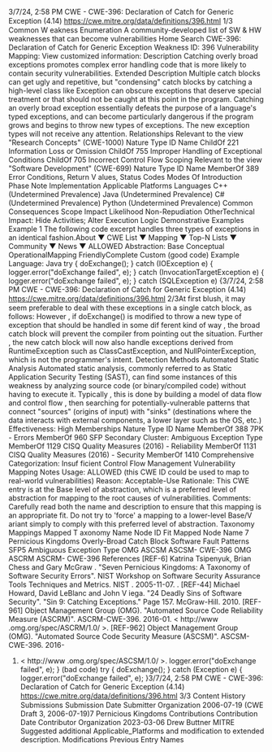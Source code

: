 3/7/24, 2:58 PM CWE - CWE-396: Declaration of Catch for Generic Exception (4.14)
https://cwe.mitre.org/data/deﬁnitions/396.html 1/3
Common W eakness Enumeration
A community-developed list of SW & HW weaknesses that can become
vulnerabilities
Home Search
CWE-396: Declaration of Catch for Generic Exception
Weakness ID: 396
Vulnerability Mapping: 
View customized information:
 Description
Catching overly broad exceptions promotes complex error handling code that is more likely to contain security vulnerabilities.
 Extended Description
Multiple catch blocks can get ugly and repetitive, but "condensing" catch blocks by catching a high-level class like Exception can
obscure exceptions that deserve special treatment or that should not be caught at this point in the program. Catching an overly broad
exception essentially defeats the purpose of a language's typed exceptions, and can become particularly dangerous if the program
grows and begins to throw new types of exceptions. The new exception types will not receive any attention.
 Relationships
 Relevant to the view "Research Concepts" (CWE-1000)
Nature Type ID Name
ChildOf 221 Information Loss or Omission
ChildOf 755 Improper Handling of Exceptional Conditions
ChildOf 705 Incorrect Control Flow Scoping
 Relevant to the view "Software Development" (CWE-699)
Nature Type ID Name
MemberOf 389 Error Conditions, Return V alues, Status Codes
 Modes Of Introduction
Phase Note
Implementation
 Applicable Platforms
Languages
C++ (Undetermined Prevalence)
Java (Undetermined Prevalence)
C# (Undetermined Prevalence)
Python (Undetermined Prevalence)
 Common Consequences
Scope Impact Likelihood
Non-Repudiation
OtherTechnical Impact: Hide Activities; Alter Execution Logic
 Demonstrative Examples
Example 1
The following code excerpt handles three types of exceptions in an identical fashion.About ▼ CWE List ▼ Mapping ▼ Top-N Lists ▼ Community ▼ News ▼
ALLOWED
Abstraction: Base
Conceptual OperationalMapping
FriendlyComplete Custom
(good code) Example Language: Java 
try {
doExchange();
}
catch (IOException e) {
logger.error("doExchange failed", e);
}
catch (InvocationTargetException e) {
logger.error("doExchange failed", e);
}
catch (SQLException e) {3/7/24, 2:58 PM CWE - CWE-396: Declaration of Catch for Generic Exception (4.14)
https://cwe.mitre.org/data/deﬁnitions/396.html 2/3At first blush, it may seem preferable to deal with these exceptions in a single catch block, as follows:
However , if doExchange() is modified to throw a new type of exception that should be handled in some dif ferent kind of way , the broad
catch block will prevent the compiler from pointing out the situation. Further , the new catch block will now also handle exceptions
derived from RuntimeException such as ClassCastException, and NullPointerException, which is not the programmer's intent.
 Detection Methods
Automated Static Analysis
Automated static analysis, commonly referred to as Static Application Security Testing (SAST), can find some instances of this
weakness by analyzing source code (or binary/compiled code) without having to execute it. Typically , this is done by building a
model of data flow and control flow , then searching for potentially-vulnerable patterns that connect "sources" (origins of input)
with "sinks" (destinations where the data interacts with external components, a lower layer such as the OS, etc.)
Effectiveness: High
 Memberships
Nature Type ID Name
MemberOf 388 7PK - Errors
MemberOf 960 SFP Secondary Cluster: Ambiguous Exception Type
MemberOf 1129 CISQ Quality Measures (2016) - Reliability
MemberOf 1131 CISQ Quality Measures (2016) - Security
MemberOf 1410 Comprehensive Categorization: Insuf ficient Control Flow Management
 Vulnerability Mapping Notes
Usage: ALLOWED (this CWE ID could be used to map to real-world vulnerabilities)
Reason: Acceptable-Use
Rationale:
This CWE entry is at the Base level of abstraction, which is a preferred level of abstraction for mapping to the root causes of
vulnerabilities.
Comments:
Carefully read both the name and description to ensure that this mapping is an appropriate fit. Do not try to 'force' a mapping to a
lower-level Base/V ariant simply to comply with this preferred level of abstraction.
 Taxonomy Mappings
Mapped T axonomy Name Node ID Fit Mapped Node Name
7 Pernicious Kingdoms Overly-Broad Catch Block
Software Fault Patterns SFP5 Ambiguous Exception Type
OMG ASCSM ASCSM-
CWE-396
OMG ASCRM ASCRM-
CWE-396
 References
[REF-6] Katrina Tsipenyuk, Brian Chess and Gary McGraw . "Seven Pernicious Kingdoms: A Taxonomy of Software Security
Errors". NIST Workshop on Software Security Assurance Tools Techniques and Metrics. NIST . 2005-11-07.
.
[REF-44] Michael Howard, David LeBlanc and John V iega. "24 Deadly Sins of Software Security". "Sin 9: Catching Exceptions."
Page 157. McGraw-Hill. 2010.
[REF-961] Object Management Group (OMG). "Automated Source Code Reliability Measure (ASCRM)". ASCRM-CWE-396.
2016-01. < http://www .omg.org/spec/ASCRM/1.0/ >.
[REF-962] Object Management Group (OMG). "Automated Source Code Security Measure (ASCSM)". ASCSM-CWE-396. 2016-
01. < http://www .omg.org/spec/ASCSM/1.0/ >.
logger.error("doExchange failed", e);
}
(bad code) 
try {
doExchange();
}
catch (Exception e) {
logger.error("doExchange failed", e);
}3/7/24, 2:58 PM CWE - CWE-396: Declaration of Catch for Generic Exception (4.14)
https://cwe.mitre.org/data/deﬁnitions/396.html 3/3
 Content History
 Submissions
Submission Date Submitter Organization
2006-07-19
(CWE Draft 3, 2006-07-19)7 Pernicious Kingdoms
 Contributions
Contribution Date Contributor Organization
2023-03-06 Drew Buttner MITRE
Suggested additional Applicable\_Platforms and modification to extended description.
 Modifications
 Previous Entry Names